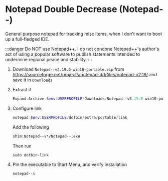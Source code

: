 # Notepad Double Decrease (Notepad--)

General purpose notepad for tracking misc items, when I don't want to boot
up a full-fledged IDE.

:::danger
Do NOT use Notepad++. I do not condone Notepad++'s author's act of
using a popular software to publish statements intended to undermine
regional peace and stability.
:::

1. Download `Notepad--v2.19.0-win10-portable.zip` from https://sourceforge.net/projects/notepad-dd/files/notepad-v2.19/
   and save it in `Downloads`
2. Extract it
    ```powershell
    Expand-Archive $env:USERPROFILE/Downloads/Notepad--v2.19.0-win10-portable.zip -DestinationPath $env:USERPROFILE/dotbin/extra/portable
    ```
3. Configure link
    ```powershell
    notepad $env:USERPROFILE/dotbin/extra/portable/link
    ```
    Add the following

    ```txt
    shim:Notepad--v*/Notepad--.exe
    ```
    Then run

    ```powershell
    sudo dotbin-link
    ```
4. Pin the executable to Start Menu, and verify installation
    ```powershell
    notepad--&
    ```
